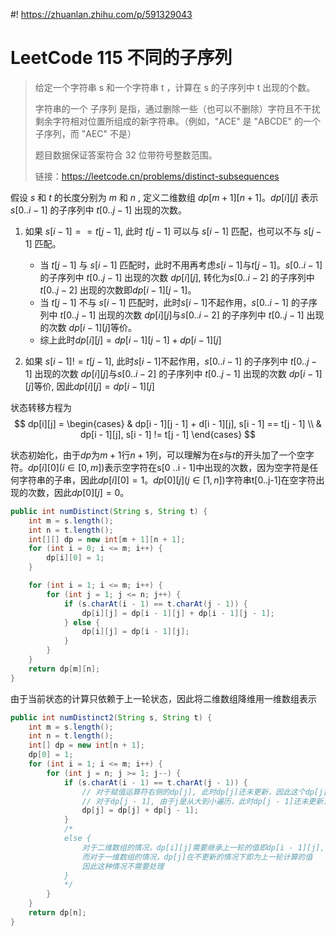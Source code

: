 #! https://zhuanlan.zhihu.com/p/591329043
# LeetCode 115 不同的子序列

> 给定一个字符串 s 和一个字符串 t ，计算在 s 的子序列中 t 出现的个数。
>
> 字符串的一个 子序列 是指，通过删除一些（也可以不删除）字符且不干扰剩余字符相对位置所组成的新字符串。（例如，"ACE" 是 "ABCDE" 的一个子序列，而 "AEC" 不是）
>
> 题目数据保证答案符合 32 位带符号整数范围。
>
>
> 链接：https://leetcode.cn/problems/distinct-subsequences


假设 $s$ 和 $t$ 的长度分别为 $m$ 和 $n$ , 定义二维数组 $dp[m + 1][n + 1]$。$dp[i][j]$ 表示 $s[0 .. i - 1]$ 的子序列中 $t[0 .. j - 1]$ 出现的次数。

1. 如果 $s[i - 1] == t[j - 1]$, 此时 $t[j - 1]$ 可以与 $s[i - 1]$ 匹配，也可以不与 $s[j - 1]$ 匹配。
   
   - 当 $t[j - 1]$ 与 $s[i - 1]$ 匹配时，此时不用再考虑$s[i - 1]$与$t[j - 1]$。$s[0 .. i - 1]$ 的子序列中 $t[0 .. j - 1]$ 出现的次数 $dp[i][j]$, 转化为$s[0 .. i - 2]$ 的子序列中 $t[0 .. j - 2]$ 出现的次数即$dp[i - 1][j - 1]$。
   - 当 $t[j - 1]$ 不与 $s[i - 1]$ 匹配时，此时$s[i - 1]$不起作用，$s[0 .. i - 1]$ 的子序列中 $t[0 .. j - 1]$ 出现的次数 $dp[i][j]$与$s[0 .. i - 2]$ 的子序列中 $t[0 .. j - 1]$ 出现的次数 $dp[i - 1][j]$等价。
   - 综上此时$dp[i][j] = dp[i - 1][j - 1] + dp[i - 1][j]$ 

2. 如果 $s[i - 1] != t[j - 1]$, 此时$s[i - 1]$不起作用，$s[0 .. i - 1]$ 的子序列中 $t[0 .. j - 1]$ 出现的次数 $dp[i][j]$与$s[0 .. i - 2]$ 的子序列中 $t[0 .. j - 1]$ 出现的次数 $dp[i - 1][j]$等价, 因此$dp[i][j] = dp[i - 1][j]$

状态转移方程为
$$
dp[i][j] = \begin{cases}
  & dp[i - 1][j - 1] + d[i - 1][j], s[i - 1] == t[j - 1] \\
  & dp[i - 1][j],                   s[i - 1] != t[j - 1]
\end{cases}
$$

状态初始化，由于$dp$为$m+1$行$n + 1$列，可以理解为在$s$与$t$的开头加了一个空字符。$dp[i][0](i\in[0, m])$表示空字符在s[0 ..i - 1]中出现的次数，因为空字符是任何字符串的子串，因此$dp[i][0] = 1$。$dp[0][j](j\in[1,n])$字符串t[0..j-1]在空字符出现的次数，因此$dp[0][j] = 0$。

```java
public int numDistinct(String s, String t) {
    int m = s.length();
    int n = t.length();
    int[][] dp = new int[m + 1][n + 1];
    for (int i = 0; i <= m; i++) {
        dp[i][0] = 1;
    }

    for (int i = 1; i <= m; i++) {
        for (int j = 1; j <= n; j++) {
            if (s.charAt(i - 1) == t.charAt(j - 1)) {
                dp[i][j] = dp[i - 1][j] + dp[i - 1][j - 1];
            } else {
                dp[i][j] = dp[i - 1][j];
            }
        }
    }
    return dp[m][n];
}
```

由于当前状态的计算只依赖于上一轮状态，因此将二维数组降维用一维数组表示

```java
public int numDistinct2(String s, String t) {
    int m = s.length();
    int n = t.length();
    int[] dp = new int[n + 1];
    dp[0] = 1;
    for (int i = 1; i <= m; i++) {
        for (int j = n; j >= 1; j--) {
            if (s.charAt(i - 1) == t.charAt(j - 1)) {
                // 对于赋值运算符右侧的dp[j], 此时dp[j]还未更新，因此这个dp[j]表示上一轮计算出的dp[j]，对应二维数组表示中的dp[i - 1][j]
                // 对于dp[j - 1], 由于j是从大到小遍历，此时dp[j - 1]还未更新，因此dp[j - 1]表示上一轮计算的dp[j - 1],对应二位数组表示中的dp[i - 1][j - 1]
                dp[j] = dp[j] + dp[j - 1]; 
            }
            /*
            else {
                对于二维数组的情况，dp[i][j]需要继承上一轮的值即dp[i - 1][j],
                而对于一维数组的情况，dp[j]在不更新的情况下即为上一轮计算的值
                因此这种情况不需要处理                    
            }
            */
        }
    }
    return dp[n];
}
```